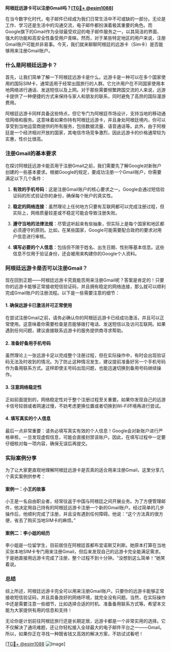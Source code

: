 **阿根廷远游卡可以注册Gmail吗？[[TG💪+ @esim1088](https://t.me/s/esim1088)]**

在当今数字化时代，电子邮件已经成为我们日常生活中不可或缺的一部分。无论是工作、学习还是生活中的沟通交流，电子邮件都扮演着极其重要的角色。而Google旗下的Gmail作为全球最受欢迎的电子邮件服务之一，以其简洁的界面、强大的功能和高安全性备受用户青睐。然而，对于某些特定地区的用户来说，注册Gmail账户可能并非易事。今天，我们就来聊聊阿根廷的远游卡（Sim卡）是否能够用来注册Gmail账户。

### 什么是阿根廷远游卡？

首先，让我们简单了解一下阿根廷远游卡是什么。远游卡是一种可以在多个国家使用的国际SIM卡，通常适用于经常出国旅行的人群。它允许用户在不同国家使用本地网络进行通话、发送短信以及上网。对于那些需要频繁跨国交流的人来说，远游卡提供了一种便捷的方式来保持与家人和朋友的联系，同时避免了高昂的国际漫游费用。

阿根廷远游卡同样具备这些特点，但它专门为阿根廷市场设计，支持当地的移动通信网络和服务。这意味着如果你持有阿根廷远游卡，并且身处阿根廷境内，你可以享受到当地运营商提供的所有服务，包括数据流量、语音通话等。此外，由于阿根廷是一个经济相对开放的国家，其电信市场竞争激烈，因此远游卡的价格通常较为实惠，性价比很高。

### 注册Gmail的基本要求

在探讨阿根廷远游卡能否用于注册Gmail之前，我们需要先了解Google对新账户创建的一些基本要求。根据Google的规定，要成功注册一个Gmail账户，你需要满足以下几个条件：

1. **有效的手机号码**：这是注册Gmail账户的核心要求之一。Google会通过短信验证码的形式验证你的身份，确保每个账户的真实性。
   
2. **稳定的网络连接**：虽然理论上任何地方只要有互联网都可以完成注册过程，但实际上，网络质量较差或不稳定可能会导致注册失败。

3. **遵守当地的法律法规**：尽管这听起来有些抽象，但实际上是每个国家和地区都必须遵守的原则。比如，在某些国家，Google可能需要配合政府的要求对用户信息进行审核。

4. **填写必要的个人信息**：包括但不限于姓名、出生日期、性别等基本信息。这些信息不仅用于验证身份，还会被用来构建你的Google个人资料。

### 阿根廷远游卡是否可以注册Gmail？

现在回到正题——阿根廷远游卡究竟能否用来注册Gmail呢？答案是肯定的！只要你的远游卡能够正常接收短信验证码，并且拥有稳定的网络连接，那么就可以顺利完成Gmail账户的注册流程。以下是一些需要注意的细节：

#### 1. 确保远游卡已激活并可正常使用
在尝试注册Gmail之前，请务必确认你的阿根廷远游卡已经成功激活，并且可以正常使用。这意味着你需要检查是否能够拨打电话、发送短信以及访问互联网。如果遇到任何问题，建议直接联系远游卡的服务提供商寻求帮助。

#### 2. 准备好备用手机号码
虽然理论上一张远游卡足以完成整个注册过程，但在实际操作中，有时会出现验证码无法及时收到的情况。为了防止这种情况发生，建议提前准备好另一个手机号码作为备用联系方式。这样即使主号码出现问题，也能迅速切换到备用号码继续操作。

#### 3. 注意网络稳定性
正如前面提到的，网络稳定性对于整个注册过程至关重要。如果你发现自己的远游卡信号较弱或者网速过慢，不妨考虑更换位置或者切换到Wi-Fi环境再进行尝试。

#### 4. 填写真实的个人信息
最后一点非常重要：请务必填写真实有效的个人信息！Google会对新账户进行严格审核，一旦发现虚假信息，可能会直接封禁该账户。因此，在填写过程中一定要仔细核对每一项内容，确保无误后再提交。

### 实际案例分享

为了让大家更直观地理解阿根廷远游卡是否真的适合用来注册Gmail，这里分享几个真实案例供参考：

#### 案例一：小王的故事
小王是一名自由职业者，经常往返于中国与阿根廷之间开展业务。为了方便管理邮件，他决定用自己持有的阿根廷远游卡注册一个新的Gmail账户。经过简单的几步操作后，他顺利完成了注册，并且没有遇到任何障碍。他说：“这个方法真的很方便，省去了购买当地SIM卡的麻烦。”

#### 案例二：李小姐的经历
李小姐是一位留学生，目前居住在阿根廷首都布宜诺斯艾利斯。她原本打算在当地买张本地SIM卡专门用来注册Gmail，但后来发现自己的远游卡完全能满足需求。于是她直接用远游卡完成了注册，整个过程不到十分钟。“没想到这么简单！”她笑着说。

### 总结

综上所述，阿根廷远游卡完全可以用来注册Gmail账户。只要你的远游卡能够正常接收短信验证码，并且具备良好的网络环境，就完全没有问题。当然，在实际操作中还是需要注意一些细节，比如选择合适的时机、准备备用联系方式等。希望本文能为大家提供有用的信息和支持！

无论你是计划前往阿根廷旅行还是长期定居，远游卡都是一个非常实用的选择。它不仅解决了通讯难题，还让你轻松接入全球最大的电子邮件平台之一——Gmail。所以，如果你正在寻找一种既省钱又高效的解决方案，不妨试试看吧！

[[TG💪+ @esim1088](https://t.me/s/esim1088) ![Image](https://i.postimg.cc/4NQfJmqS/Snipaste-2025-05-13-00-14-12.png)]